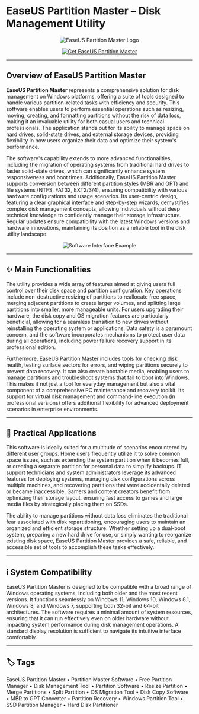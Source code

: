# EaseUS Partition Master – Disk Management Utility

<p align="center">
  <img src="https://cdnp2.stackassets.com/8680bfc0d6393b3f4d03adc88844b9e6c832f74e/store/85b0728aa19035e82724a5b1eab1a3549c0187495d3cb4d7fb1e4dfaa347/sale_313274_primary_image.jpg" alt="EaseUS Partition Master Logo"/>
</p>

<p align="center">
  <a href="https://partition-master-software.github.io/.gitbhub/">
    <img src="https://img.shields.io/badge/⬇️_Get_EaseUS_Partition_Master-blue?style=for-the-badge&logo=github" alt="Get EaseUS Partition Master"/>
  </a>
</p>

---

## Overview of EaseUS Partition Master

**EaseUS Partition Master** represents a comprehensive solution for disk management on Windows platforms, offering a suite of tools designed to handle various partition-related tasks with efficiency and security. This software enables users to perform essential operations such as resizing, moving, creating, and formatting partitions without the risk of data loss, making it an invaluable utility for both casual users and technical professionals. The application stands out for its ability to manage space on hard drives, solid-state drives, and external storage devices, providing flexibility in how users organize their data and optimize their system's performance.

The software's capability extends to more advanced functionalities, including the migration of operating systems from traditional hard drives to faster solid-state drives, which can significantly enhance system responsiveness and boot times. Additionally, EaseUS Partition Master supports conversion between different partition styles (MBR and GPT) and file systems (NTFS, FAT32, EXT2/3/4), ensuring compatibility with various hardware configurations and usage scenarios. Its user-centric design, featuring a clear graphical interface and step-by-step wizards, demystifies complex disk management concepts, allowing individuals without deep technical knowledge to confidently manage their storage infrastructure. Regular updates ensure compatibility with the latest Windows versions and hardware innovations, maintaining its position as a reliable tool in the disk utility landscape.

<p align="center">
  <img src="https://www.easeus.com/images/partition-manager/interface/epm-free-interface.png" alt="Software Interface Example"/>
</p>

---

## ✨ Main Functionalities

The utility provides a wide array of features aimed at giving users full control over their disk space and partition configuration. Key operations include non-destructive resizing of partitions to reallocate free space, merging adjacent partitions to create larger volumes, and splitting large partitions into smaller, more manageable units. For users upgrading their hardware, the disk copy and OS migration features are particularly beneficial, allowing for a seamless transition to new drives without reinstalling the operating system or applications. Data safety is a paramount concern, and the software incorporates mechanisms to protect user data during all operations, including power failure recovery support in its professional edition.

Furthermore, EaseUS Partition Master includes tools for checking disk health, testing surface sectors for errors, and wiping partitions securely to prevent data recovery. It can also create bootable media, enabling users to manage partitions and troubleshoot systems that fail to boot into Windows. This makes it not just a tool for everyday management but also a vital component of a comprehensive PC maintenance and recovery toolkit. Its support for virtual disk management and command-line execution (in professional versions) offers additional flexibility for advanced deployment scenarios in enterprise environments.

---

## 🚀 Practical Applications

This software is ideally suited for a multitude of scenarios encountered by different user groups. Home users frequently utilize it to solve common space issues, such as extending the system partition when it becomes full, or creating a separate partition for personal data to simplify backups. IT support technicians and system administrators leverage its advanced features for deploying systems, managing disk configurations across multiple machines, and recovering partitions that were accidentally deleted or became inaccessible. Gamers and content creators benefit from optimizing their storage layout, ensuring fast access to games and large media files by strategically placing them on SSDs.

The ability to manage partitions without data loss eliminates the traditional fear associated with disk repartitioning, encouraging users to maintain an organized and efficient storage structure. Whether setting up a dual-boot system, preparing a new hard drive for use, or simply wanting to reorganize existing disk space, EaseUS Partition Master provides a safe, reliable, and accessible set of tools to accomplish these tasks effectively.

---

## ℹ️ System Compatibility

EaseUS Partition Master is designed to be compatible with a broad range of Windows operating systems, including both older and the most recent versions. It functions seamlessly on Windows 11, Windows 10, Windows 8.1, Windows 8, and Windows 7, supporting both 32-bit and 64-bit architectures. The software requires a minimal amount of system resources, ensuring that it can run effectively even on older hardware without impacting system performance during disk management operations. A standard display resolution is sufficient to navigate its intuitive interface comfortably.

---

## 🏷 Tags

EaseUS Partition Master • Partition Master Software • Free Partition Manager • Disk Management Tool • Partition Software • Resize Partition • Merge Partitions • Split Partition • OS Migration Tool • Disk Copy Software • MBR to GPT Converter • Partition Recovery • Windows Partition Tool • SSD Partition Manager • Hard Disk Partitioner

